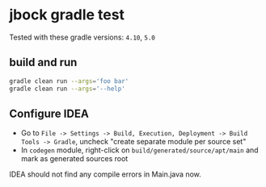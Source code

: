 # jbock gradle test

Tested with these gradle versions: `4.10`, `5.0`

## build and run

````sh
gradle clean run --args='foo bar'
gradle clean run --args='--help'
````

## Configure IDEA

* Go to `File -> Settings -> Build, Execution, Deployment -> Build Tools -> Gradle`, uncheck "create separate module per source set"
* In `codegen` module, right-click on `build/generated/source/apt/main` and mark as generated sources root

IDEA should not find any compile errors in Main.java now.
